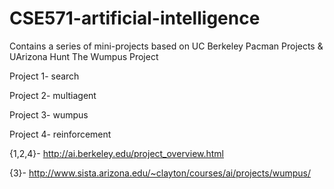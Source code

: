 # CSE571-artificial-intelligence
Contains a series of mini-projects based on UC Berkeley Pacman Projects &amp; UArizona Hunt The Wumpus Project

Project 1- search

Project 2- multiagent

Project 3- wumpus

Project 4- reinforcement

{1,2,4}- http://ai.berkeley.edu/project_overview.html

{3}- http://www.sista.arizona.edu/~clayton/courses/ai/projects/wumpus/
